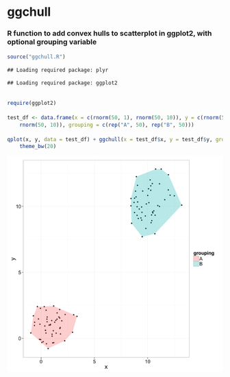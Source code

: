 ggchull
========================================================

### R function to add convex hulls to scatterplot in ggplot2, with optional grouping variable


```r
source("ggchull.R")
```

```
## Loading required package: plyr
```

```
## Loading required package: ggplot2
```

```r

require(ggplot2)

test_df <- data.frame(x = c(rnorm(50, 1), rnorm(50, 10)), y = c(rnorm(50, 1), 
    rnorm(50, 10)), grouping = c(rep("A", 50), rep("B", 50)))

qplot(x, y, data = test_df) + ggchull(x = test_df$x, y = test_df$y, grouping = test_df$grouping) + 
    theme_bw(20)
```

![plot of chunk unnamed-chunk-1](figure/unnamed-chunk-1.png) 

